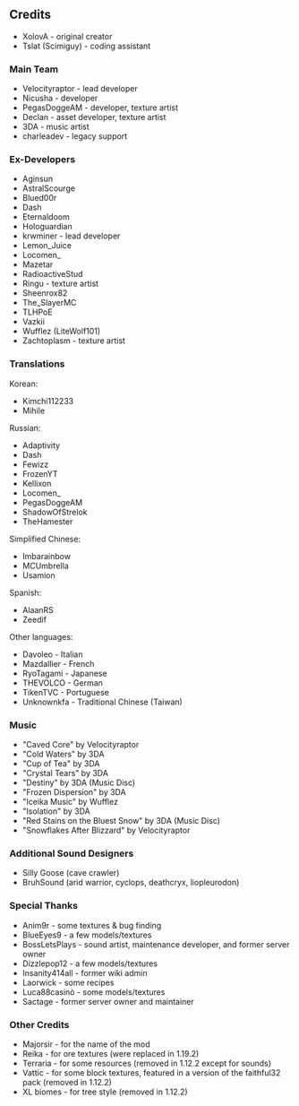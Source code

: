 ## Credits
* XolovA - original creator
* Tslat (Scimiguy) - coding assistant

### Main Team
* Velocityraptor - lead developer
* Nicusha - developer
* PegasDoggeAM - developer, texture artist
* Declan - asset developer, texture artist
* 3DA - music artist
* charleadev - legacy support

### Ex-Developers
* Aginsun
* AstralScourge
* Blued00r
* Dash
* Eternaldoom
* Hologuardian
* krwminer - lead developer
* Lemon_Juice
* Locomen_
* Mazetar
* RadioactiveStud
* Ringu - texture artist
* Sheenrox82
* The_SlayerMC
* TLHPoE
* Vazkii
* Wufflez (LiteWolf101)
* Zachtoplasm - texture artist

### Translations
Korean:
* Kimchi112233
* Mihile

Russian:
* Adaptivity
* Dash
* Fewizz
* FrozenYT
* Kellixon
* Locomen_
* PegasDoggeAM
* ShadowOfStrelok
* TheHamester

Simplified Chinese:
* Imbarainbow
* MCUmbrella
* Usamion

Spanish:
* AlaanRS
* Zeedif

Other languages:
* Davoleo - Italian
* Mazdallier - French
* RyoTagami - Japanese
* THEVOLCO - German
* TikenTVC - Portuguese
* Unknownkfa - Traditional Chinese (Taiwan)

### Music
* "Caved Core" by Velocityraptor
* "Cold Waters" by 3DA
* "Cup of Tea" by 3DA
* "Crystal Tears" by 3DA
* "Destiny" by 3DA (Music Disc)
* "Frozen Dispersion" by 3DA
* "Iceika Music" by Wufflez
* "Isolation" by 3DA
* "Red Stains on the Bluest Snow" by 3DA (Music Disc)
* "Snowflakes After Blizzard" by Velocityraptor

### Additional Sound Designers
* Silly Goose (cave crawler)
* BruhSound (arid warrior, cyclops, deathcryx, liopleurodon)

### Special Thanks
* Anim9r - some textures & bug finding
* BlueEyes9 - a few models/textures
* BossLetsPlays - sound artist, maintenance developer, and former server owner
* Dizzlepop12 - a few models/textures
* Insanity414all - former wiki admin
* Laorwick - some recipes
* Luca88casinò - some models/textures
* Sactage - former server owner and maintainer

### Other Credits
* Majorsir - for the name of the mod
* Reika - for ore textures (were replaced in 1.19.2)
* Terraria - for some resources (removed in 1.12.2 except for sounds)
* Vattic - for some block textures, featured in a version of the faithful32 pack (removed in 1.12.2)
* XL biomes - for tree style (removed in 1.12.2)




